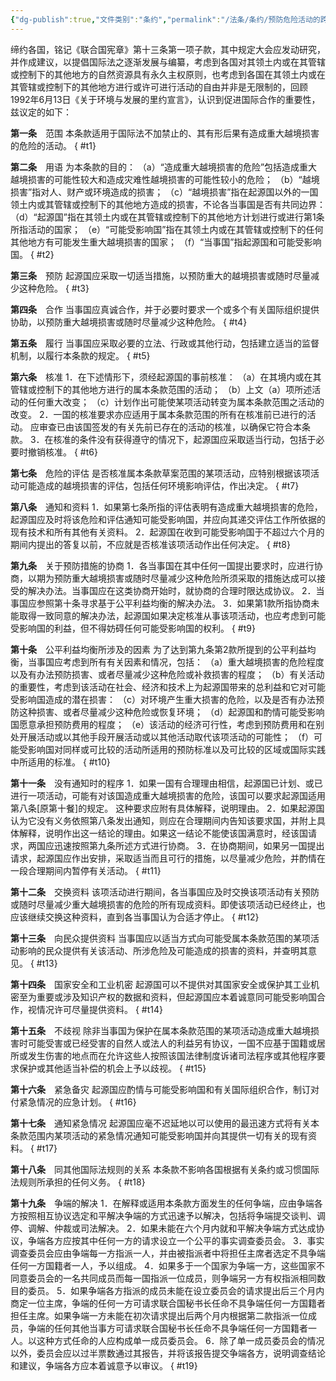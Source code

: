 ```yaml
---
{"dg-publish":true,"文件类别":"条约","permalink":"/法条/条约/预防危险活动的跨界损害的条款草案/","dgPassFrontmatter":true,"created":"2024-11-05T10:08:46.961+08:00","updated":"2024-11-05T10:08:58.000+08:00"}
---
```


缔约各国，铭记《联合国宪章》第十三条第一项子款，其中规定大会应发动研究，并作成建议，以提倡国际法之逐渐发展与编纂，考虑到各国对其领土内或在其管辖或控制下的其他地方的自然资源具有永久主权原则，也考虑到各国在其领土内或在其管辖或控制下的其他地方进行或许可进行活动的自由并非是无限制的，回顾1992年6月13日《关于环境与发展的里约宣言》，认识到促进国际合作的重要性，兹议定的如下：

**第一条**　范围
本条款适用于国际法不加禁止的、其有形后果有造成重大越境损害的危险的活动。
{ #t1}


**第二条**　用语
为本条款的目的：
（a）“造成重大越境损害的危险”包括造成重大越境损害的可能性较大和造成灾难性越境损害的可能性较小的危险；
（b）“越境损害”指对人、财产或环境造成的损害；
（c）“越境损害”指在起源国以外的一国领土内或其管辖或控制下的其他地方造成的损害，不论各当事国是否有共同边界：
（d）“起源国”指在其领土内或在其管辖或控制下的其他地方计划进行或进行第1条所指活动的国家；
（e）“可能受影响国”指在其领土内或在其管辖或控制下的任何其他地方有可能发生重大越境损害的国家；
（f）“当事国”指起源国和可能受影响国。
{ #t2}


**第三条**　预防
起源国应采取一切适当措施，以预防重大的越境损害或随时尽量减少这种危险。
{ #t3}


**第四条**　合作
当事国应真诚合作，并于必要时要求一个或多个有关国际组织提供协助，以预防重大越境损害或随时尽量减少这种危险。
{ #t4}


**第五条**　履行
当事国应采取必要的立法、行政或其他行动，包括建立适当的监督机制，以履行本条款的规定。
{ #t5}


**第六条**　核准
1．在下述情形下，须经起源国的事前核准：
（a）在其境内或在其管辖或控制下的其他地方进行的属本条款范围的活动；
（b）上文（a）项所述活动的任何重大改变；
（c）计划作出可能使某项活动转变为属本条款范围之活动的改变。
2．一国的核准要求亦应适用于属本条款范围的所有在核准前已进行的活动。
应审查已由该国签发的有关先前已存在的活动的核准，以确保它符合本条款。
3．在核准的条件没有获得遵守的情况下，起源国应采取适当行动，包括于必要时撤销核准。
{ #t6}


**第七条**　危险的评估
是否核准属本条款草案范围的某项活动，应特别根据该项活动可能造成的越境损害的评估，包括任何环境影响评估，作出决定。
{ #t7}


**第八条**　通知和资料
1．如果第七条所指的评估表明有造成重大越境损害的危险，起源国应及时将该危险和评估通知可能受影响国，并应向其递交评估工作所依据的现有技术和所有其他有关资料。
2．起源国在收到可能受影响国于不超过六个月的期间内提出的答复以前，不应就是否核准该项活动作出任何决定。
{ #t8}


**第九条**　关于预防措施的协商
1．各当事国在其中任何一国提出要求时，应进行协商，以期为预防重大越境损害或随时尽量减少这种危险所须采取的措施达成可以接受的解决办法。当事国应在这类协商开始时，就协商的合理时限达成协议。
2．当事国应参照第十条寻求基于公平利益均衡的解决办法。
3．如果第1款所指协商未能取得一致同意的解决办法，起源国如果决定核准从事该项活动，也应考虑到可能受影响国的利益，但不得妨碍任何可能受影响国的权利。
{ #t9}


**第十条**　公平利益均衡所涉及的因素
为了达到第九条第2款所提到的公平利益均衡，当事国应考虑到所有有关因素和情况，包括：
（a）重大越境损害的危险程度以及有办法预防损害、或者尽量减少这种危险或补救损害的程度；
（b）有关活动的重要性，考虑到该活动在社会、经济和技术上为起源国带来的总利益和它对可能受影响国造成的潜在损害：
（c）对环境产生重大损害的危险，以及是否有办法预防这种损害、或者尽量减少这种危险或恢复环境；
（d）起源国和酌情可能受影响国愿意承担预防费用的程度；
（e）该活动的经济可行性，考虑到预防费用和在别处开展活动或以其他手段开展活动或以其他活动取代该项活动的可能性；
（f）可能受影响国对同样或可比较的活动所适用的预防标准以及可比较的区域或国际实践中所适用的标准。
{ #t10}


**第十一条**　没有通知时的程序
1．如果一国有合理理由相信，起源国已计划、或已进行一项活动，可能有对该国造成重大越境损害的危险，该国可以要求起源国适用第八条[原第十餐]的规定。
这种要求应附有具体解释，说明理由。
2．如果起源国认为它没有义务依照第八条发出通知，则应在合理期间内告知该要求国，并附上具体解释，说明作出这一结论的理由。如果这一结论不能使该国满意时，经该国请求，两国应迅速按照第九条所述方式进行协商。
3．在协商期间，如果另一国提出请求，起源国应作出安排，采取适当而且可行的措施，以尽量减少危险，并酌情在一段合理期间内暂停有关活动。
{ #t11}


**第十二条**　交换资料
该项活动进行期间，各当事国应及时交换该项活动有关预防或随时尽量减少重大越境损害的危险的所有现成资料。即使该项活动已经终止，也应该继续交换这种资料，直到各当事国认为合适才停止。
{ #t12}


**第十三条**　向民众提供资料
当事国应以适当方式向可能受属本条款范围的某项活动影响的民众提供有关该活动、所涉危险及可能造成的损害的资料，并查明其意见。
{ #t13}


**第十四条**　国家安全和工业机密
起源国可以不提供对其国家安全或保护其工业机密至为重要或涉及知识产权的数据和资料，但起源国应本着诚意同可能受影响国合作，视情况许可尽量提供资料。
{ #t14}


**第十五条**　不歧视
除非当事国为保护在属本条款范围的某项活动造成重大越境损害时可能受害或已经受害的自然人或法人的利益另有协议，一国不应基于国籍或居所或发生伤害的地点而在允许这些人按照该国法律制度诉诸司法程序或其他程序要求保护或其他适当补偿的机会上予以歧视。
{ #t15}


**第十六条**　紧急备灾
起源国应酌情与可能受影响国和有关国际组织合作，制订对付紧急情况的应急计划。
{ #t16}


**第十七条**　通知紧急情况
起源国应毫不迟延地以可以使用的最迅速方式将有关本条款范围内某项活动的紧急情况通知可能受影响国并向其提供一切有关的现有资料。
{ #t17}


**第十八条**　同其他国际法规则的关系
本条款不影响各国根据有关条约或习惯国际法规则所承担的任何义务。
{ #t18}


**第十九条**　争端的解决
1．在解释或适用本条款方面发生的任何争端，应由争端各方按照相互协议选定和平解决争端的方式迅速予以解决，包括将争端提交谈判、调停、调解、仲裁或司法解决。
2．如果未能在六个月内就和平解决争端方式达成协议，争端各方应按其中任何一方的请求设立一个公平的事实调查委员会。
3．事实调查委员会应由争端每一方指派一人，并由被指派者中将担任主席者选定不具争端任何一方国籍者一人，予以组成。
4．如果多于一个国家为争端一方，这些国家不同意委员会的一名共同成员而每一国指派一位成员，则争端另一方有权指派相同数目的委员。
5．如果争端各方指派的成员未能在设立委员会的请求提出后三个月内商定一位主席，争端的任何一方可请求联合国秘书长任命不具争端任何一方国籍者担任主席。如果争端一方未能在初次请求提出后两个月内根据第二款指派一位成员，争端的任何其他当事方可请求联合国秘书长任命不具争端任何一方国籍者一人。以这种方式任命的人应构成单一成员委员会。
6．除了单一成员委员会的情况以外，委员会应以过半票数通过其报告，并将该报告提交争端各方，说明调查结论和建议，争端各方应本着诚意予以审议。
{ #t19}
